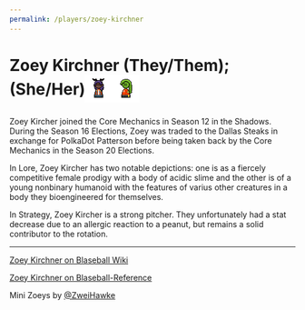 ```yaml
---
permalink: /players/zoey-kirchner
---
```


# Zoey Kirchner (They/Them); (She/Her)<img src="../../assets/mini-softZoey.png" style="padding-bottom: 6px; vertical-align: middle; display: inline" alt="Soft Zoey Mini by Zweihawke"><img src="../../assets/mini-acidZoey.png" style="padding-bottom: 6px; vertical-align: middle; display: inline" alt="Acid Zoey Mini by Zweihawke">

Zoey Kircher joined the Core Mechanics in Season 12 in the Shadows. During the Season 16 Elections, Zoey was traded to 
the Dallas Steaks in exchange for PolkaDot Patterson before being taken back by the Core Mechanics in the Season 20 
Elections.

In Lore, Zoey Kircher has two notable depictions: one is as a fiercely competitive female prodigy with a body of acidic 
slime and the other is of a young nonbinary humanoid with the features of varius other creatures in a body they 
bioengineered for themselves.

In Strategy, Zoey Kircher is a strong pitcher. They unfortunately had a stat decrease due to an allergic reaction to a 
peanut, but remains a solid contributor to the rotation.

---
[Zoey Kirchner on Blaseball Wiki](https://www.blaseball.wiki/w/Zoey_Kirchner)

[Zoey Kirchner on Blaseball-Reference](https://blaseball-reference.com/players/zoey-kirchner)

Mini Zoeys by [@ZweiHawke](https://twitter.com/zweihawke)